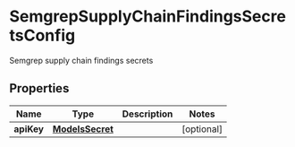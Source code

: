 

# SemgrepSupplyChainFindingsSecretsConfig

Semgrep supply chain findings secrets

## Properties

| Name | Type | Description | Notes |
|------------ | ------------- | ------------- | -------------|
|**apiKey** | [**ModelsSecret**](ModelsSecret.md) |  |  [optional] |



